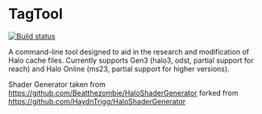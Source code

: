 # TagTool
[![Build status](https://ci.appveyor.com/api/projects/status/github/TheGuardians/TagTool?branch=master&svg=true)](https://ci.appveyor.com/project/Beatthezombie/tagtool/build/artifacts)

A command-line tool designed to aid in the research and modification of Halo cache files. Currently supports Gen3 (halo3, odst, partial support for reach) and Halo Online (ms23, partial support for higher versions).

Shader Generator taken from https://github.com/Beatthezombie/HaloShaderGenerator forked from https://github.com/HaydnTrigg/HaloShaderGenerator
